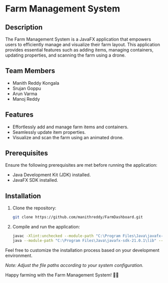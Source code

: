# Farm Management System

## Description

The Farm Management System is a JavaFX application that empowers users to efficiently manage and visualize their farm layout. This application provides essential features such as adding items, managing containers, updating properties, and scanning the farm using a drone.

## Team Members

- Manith Reddy Kongala
- Srujan Goppu
- Arun Varma
- Manoj Reddy

## Features

- Effortlessly add and manage farm items and containers.
- Seamlessly update item properties.
- Visualize and scan the farm using an animated drone.

## Prerequisites

Ensure the following prerequisites are met before running the application:

- Java Development Kit (JDK) installed.
- JavaFX SDK installed.

## Installation

1. Clone the repository:

   ```bash
   git clone https://github.com/manithreddy/FarmDashboard.git
   ```

2. Compile and run the application:

   ```bash
   javac -Xlint:unchecked --module-path "C:\Program Files\Java\javafx-sdk-21.0.1\lib" --add-modules javafx.controls,javafx.fxml -d out src\boundary\Main.java src\constants\Constants.java
   java --module-path "C:\Program Files\Java\javafx-sdk-21.0.1\lib" --add-modules javafx.controls,javafx.fxml -cp out boundary.Main
   ```

Feel free to customize the installation process based on your development environment.

*Note: Adjust the file paths according to your system configuration.*

Happy farming with the Farm Management System! 🚜🌾